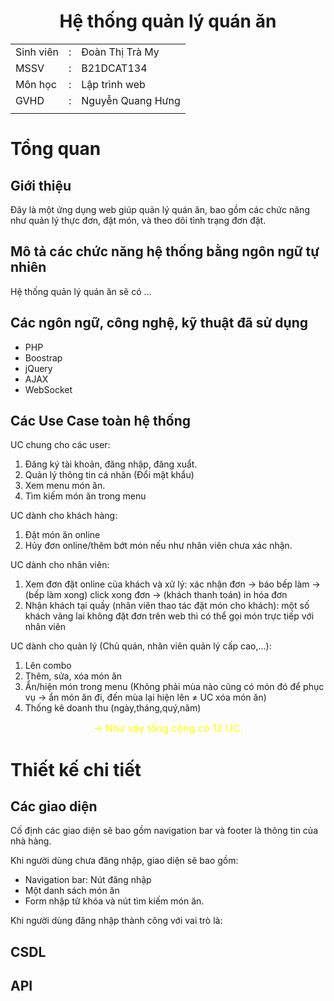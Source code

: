 <h1 align="center"> Hệ thống quản lý quán ăn </h1>
<div align="center">

|           |     |                   |
| --------- | --- | ----------------- |
| Sinh viên | :   | Đoàn Thị Trà My   |
| MSSV      | :   | B21DCAT134        |
| Môn học   | :   | Lập trình web     |
| GVHD      | :   | Nguyễn Quang Hưng |
|           |     |
</div>


# Tổng quan
## Giới thiệu
Đây là một ứng dụng web giúp quản lý quán ăn, bao gồm các chức năng như quản lý thực đơn, đặt món, và theo dõi tình trạng đơn đặt.

## Mô tả các chức năng hệ thống bằng ngôn ngữ tự nhiên
Hệ thống quản lý quán ăn sẽ có ...


## Các ngôn ngữ, công nghệ, kỹ thuật đã sử dụng

- PHP
- Boostrap
- jQuery
- AJAX
- WebSocket

## Các Use Case toàn hệ thống
UC chung cho các user: 
1. Đăng ký tài khoản, đăng nhập, đăng xuẩt.
2. Quản lý thông tin cá nhân (Đổi mật khẩu)
3. Xem menu món ăn.
4. Tìm kiếm món ăn trong menu

UC dành cho khách hàng:
1. Đặt món ăn online
2. Hủy đơn online/thêm bớt món nếu như nhân viên chưa xác nhận.

UC dành cho nhân viên:
1. Xem đơn đặt online của khách và xử lý: xác nhận đơn → báo bếp làm → (bếp làm xong) click xong đơn → (khách thanh toán) in hóa đơn
2. Nhận khách tại quầy (nhân viên thao tác đặt món cho khách): một số khách vãng lai không đặt đơn trên web thì có thể gọi món trực tiếp với nhân viên

UC dành cho quản lý (Chủ quán, nhân viên quản lý cấp cao,...):
1. Lên combo
2. Thêm, sửa, xóa món ăn
3. Ẩn/hiện món trong menu (Không phải mùa nào cũng có món đó để phục vụ → ẩn món ăn đi, đến mùa lại hiện lên $\neq$ UC xóa món ăn)
4. Thống kê doanh thu (ngày,tháng,quý,năm)

<div align = "center" style="color: yellow; font-size: 16px;"> → Như vậy tổng cộng có 12 UC.</div>

# Thiết kế chi tiết
## Các giao diện
Cố định các giao diện sẽ bao gồm navigation bar và footer là thông tin của nhà hàng.

Khi người dùng chưa đăng nhập, giao diện sẽ bao gồm:
- Navigation bar: Nút đăng nhập
- Một danh sách món ăn
- Form nhập từ khóa và nút tìm kiếm món ăn.

Khi người dùng đăng nhập thành công với vai trò là:


## CSDL



## API